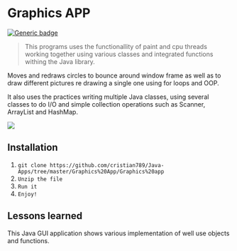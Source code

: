 # Graphics APP
[![Generic badge](https://img.shields.io/badge/Java-green.svg)](https://shields.io/)

>This programs uses the functionallity of 
paint and cpu threads working together using various classes
and integrated functions withing the Java library. 

Moves and redraws circles to bounce around window frame as well
as to draw different pictures re drawing a single one
using for loops and OOP.

 It also uses the practices writing multiple Java classes, 
 using several classes to do I/O and simple collection 
 operations such as Scanner, ArrayList and HashMap. 

![](tty.gif)

**Installation**
---
1. `git clone https://github.com/cristian789/Java-Apps/tree/master/Graphics%20App/Graphics%20app`
2. `Unzip the file`
3. `Run it`
4. `Enjoy!`

**Lessons learned**
---
This Java GUI application shows 
various implementation of well use objects and functions.